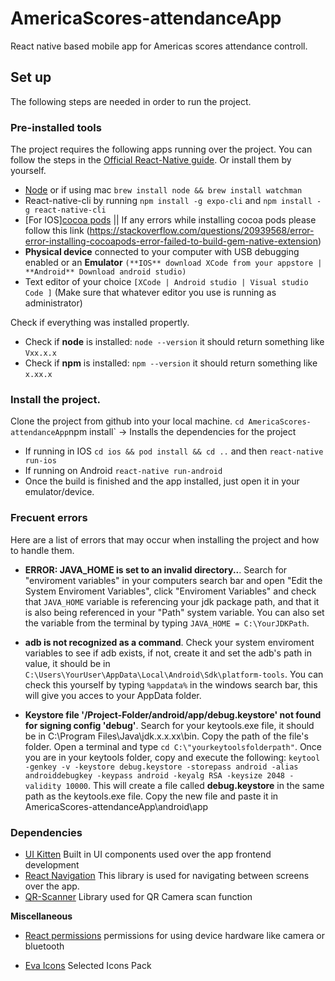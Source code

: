 # AmericaScores-attendanceApp

React native based mobile app for Americas scores attendance controll.

## Set up

The following steps are needed in order to run the project.

### Pre-installed tools

The project requires the following apps running over the project. You can follow the steps in the [Official React-Native guide](https://reactnative.dev/docs/environment-setup). Or install them by yourself.

- [Node](https://nodejs.org/en/) or if using mac `brew install node && brew install watchman`
- React-native-cli by running `npm install -g expo-cli` and `npm install -g react-native-cli`
- [For IOS][cocoa pods](https://cocoapods.org/) || If any errors while installing cocoa pods please follow this link (https://stackoverflow.com/questions/20939568/error-error-installing-cocoapods-error-failed-to-build-gem-native-extension)
- **Physical device** connected to your computer with USB debugging enabled or an **Emulator** `(**IOS** download XCode from your appstore | **Android** Download android studio)`
- Text editor of your choice `[XCode | Android studio | Visual studio Code ]` (Make sure that whatever editor you use is running as administrator)

Check if everything was installed propertly.

- Check if **node** is installed: `node --version` it should return something like `Vxx.x.x`
- Check if **npm** is installed: `npm --version` it should return something like `x.xx.x`

### Install the project.

Clone the project from github into your local machine.
`cd AmericaScores-attendanceApp`npm install` -> Installs the dependencies for the project

- If running in IOS `cd ios && pod install && cd ..` and then `react-native run-ios`
- If running on Android
  `react-native run-android`
- Once the build is finished and the app installed, just open it in your emulator/device.

### Frecuent errors

Here are a list of errors that may occur when installing the project and how to handle them.

- **ERROR: JAVA_HOME is set to an invalid directory..**. Search for "enviroment variables" in your computers search bar and open "Edit the System Enviroment Variables", click "Enviroment Variables" and check that `JAVA_HOME` variable is referencing your jdk package path, and that it is also being referenced in your "Path" system variable. You can also set the variable from the terminal by typing `JAVA_HOME = C:\YourJDKPath`.

- **adb is not recognized as a command**. Check your system enviroment variables to see if adb exists, if not, create it and set the adb's path in value, it should be in `C:\Users\YourUser\AppData\Local\Android\Sdk\platform-tools`. You can check this yourself by typing `%appdata%` in the windows search bar, this will give you acces to your AppData folder.

- **Keystore file '/Project-Folder/android/app/debug.keystore' not found for signing config 'debug'**. Search for your keytools.exe file, it should be in C:\Program Files\Java\jdk.x.x.xx\bin. Copy the path of the file's folder. Open a terminal and type `cd C:\"yourkeytoolsfolderpath"`. Once you are in your keytools folder, copy and execute the following: `keytool -genkey -v -keystore debug.keystore -storepass android -alias androiddebugkey -keypass android -keyalg RSA -keysize 2048 -validity 10000`. This will create a file called **debug.keystore** in the same path as the keytools.exe file. Copy the new file and paste it in AmericaScores-attendanceApp\android\app

### Dependencies

- [UI Kitten](https://akveo.github.io/react-native-ui-kitten/) Built in UI components used over the app frontend development
- [React Navigation](https://reactnavigation.org/) This library is used for navigating between screens over the app.
- [QR-Scanner](https://www.npmjs.com/package/react-native-qrcode-scanner) Library used for QR Camera scan function

**Miscellaneous**

- [React permissions](https://github.com/react-native-community/react-native-permissions) permissions for using device hardware like camera or bluetooth

- [Eva Icons](https://akveo.github.io/eva-icons/) Selected Icons Pack

